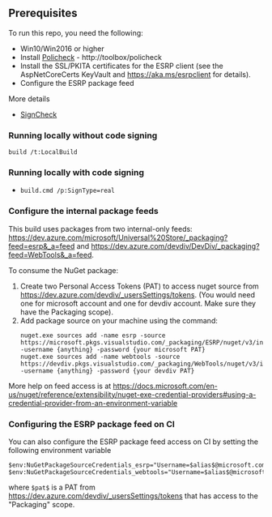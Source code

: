 ## Prerequisites

To run this repo, you need the following:

* Win10/Win2016 or higher
* Install [Policheck](http://aka.ms/policheck) - http://toolbox/policheck
* Install the SSL/PKITA certificates for the ESRP client (see the AspNetCoreCerts KeyVault and https://aka.ms/esrpclient for details).
* Configure the ESRP package feed

More details

* [SignCheck](https://devdiv.visualstudio.com/DevDiv/DevDiv%20Team/_git/WebTools-InternalTools?path=%2FSignCheck&version=GBmaster)

### Running locally without code signing

`build /t:LocalBuild`

### Running locally with code signing
* `build.cmd /p:SignType=real`

### Configure the internal package feeds

This build uses packages from two internal-only feeds: <https://dev.azure.com/microsoft/Universal%20Store/_packaging?feed=esrp&_a=feed> and <https://dev.azure.com/devdiv/DevDiv/_packaging?feed=WebTools&_a=feed>.

To consume the NuGet package:

1. Create two Personal Access Tokens (PAT) to access nuget source from https://dev.azure.com/devdiv/_usersSettings/tokens. (You would need one for microsoft account and one for devdiv account. Make sure they have the Packaging scope). 
2. Add package source on your machine using the command:
    ```
    nuget.exe sources add -name esrp -source https://microsoft.pkgs.visualstudio.com/_packaging/ESRP/nuget/v3/index.json -username {anything} -password {your microsoft PAT}
    nuget.exe sources add -name webtools -source https://devdiv.pkgs.visualstudio.com/_packaging/WebTools/nuget/v3/index.json -username {anything} -password {your devdiv PAT}
    ```

More help on feed access is at
https://docs.microsoft.com/en-us/nuget/reference/extensibility/nuget-exe-credential-providers#using-a-credential-provider-from-an-environment-variable

### Configuring the ESRP package feed on CI

You can also configure the ESRP package feed access on CI by setting the following environment variable

```
$env:NuGetPackageSourceCredentials_esrp="Username=$alias$@microsoft.com;Password=$pat$"
$env:NuGetPackageSourceCredentials_webtools="Username=$alias$@microsoft.com;Password=$pat$"
```
where `$pat$` is a PAT from  https://dev.azure.com/devdiv/_usersSettings/tokens that has access to the "Packaging" scope.
